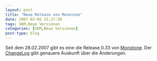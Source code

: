 ```yaml
---
layout: post
title: "Neue Release von Monotone"
date: 2007-03-05 15:27:50
tags: SKM,Neue Versionen
categories: [SKM,Neue Versionen]
post-type: blog
---
```

Seit dem 28.02.2007 gibt es eine die Release 0.33 von <a href="http://monotone.ca"  title="Monotone">Monotone</a>. Der <a href="http://monotone.ca/NEWS"  title="ChangeLog">ChangeLog</a> gibt genauere Auskunft über die Änderungen.

